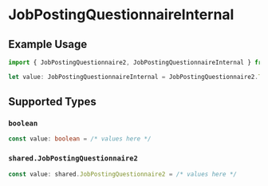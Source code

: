# JobPostingQuestionnaireInternal

## Example Usage

```typescript
import { JobPostingQuestionnaire2, JobPostingQuestionnaireInternal } from "@stackone/stackone-client-ts/sdk/models/shared";

let value: JobPostingQuestionnaireInternal = JobPostingQuestionnaire2.True;
```

## Supported Types

### `boolean`

```typescript
const value: boolean = /* values here */
```

### `shared.JobPostingQuestionnaire2`

```typescript
const value: shared.JobPostingQuestionnaire2 = /* values here */
```


